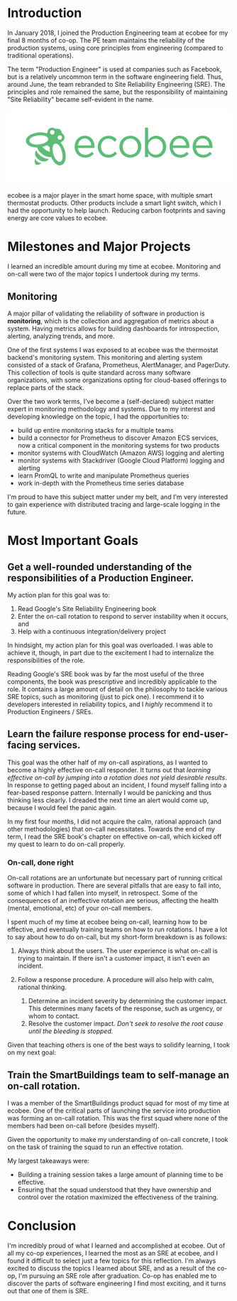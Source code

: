 # Introduction

In January 2018, I joined the Production Engineering team at ecobee for my final 8 months of co-op. The PE team maintains the reliability of the production systems, using core principles from engineering (compared to traditional operations). 

The term "Production Engineer" is used at companies such as Facebook, but is a relatively uncommon term in the software engineering field. Thus, around June, the team rebranded to Site Reliability Engineering (SRE). The principles and role remained the same, but the responsibility of maintaining "Site Reliability" became self-evident in the name.

![ecobee Logo][ecobee-logo]

ecobee is a major player in the smart home space, with multiple smart thermostat products. Other products include a smart light switch, which I had the opportunity to help launch. Reducing carbon footprints and saving energy are core values to ecobee.

# Milestones and Major Projects

I learned an incredible amount during my time at ecobee. Monitoring and on-call were two of the major topics I undertook during my terms.

## Monitoring

A major pillar of validating the reliability of software in production is **monitoring**, which is the collection and aggregation of metrics about a system. Having metrics allows for building dashboards for introspection, alerting, analyzing trends, and more.

One of the first systems I was exposed to at ecobee was the thermostat backend's monitoring system. This monitoring and alerting system consisted of a stack of Grafana, Prometheus, AlertManager, and PagerDuty. This collection of tools is quite standard across many software organizations, with some organizations opting for cloud-based offerings to replace parts of the stack.

Over the two work terms, I've become a (self-declared) subject matter expert in monitoring methodology and systems. Due to my interest and developing knowledge on the topic, I had the opportunities to:
* build up entire monitoring stacks for a multiple teams
* build a connector for Prometheus to discover Amazon ECS services, now a critical component in the monitoring systems for two products
* monitor systems with CloudWatch (Amazon AWS) logging and alerting
* monitor systems with Stackdriver (Google Cloud Platform) logging and alerting
* learn PromQL to write and manipulate Prometheus queries 
* work in-depth with the Prometheus time series database

I'm proud to have this subject matter under my belt, and I'm very interested to gain experience with distributed tracing and large-scale logging in the future.

# Most Important Goals

## Get a well-rounded understanding of the responsibilities of a Production Engineer.

My action plan for this goal was to:
    
1. Read Google's Site Reliability Engineering book
2. Enter the on-call rotation to respond to server instability when it occurs, and
3. Help with a continuous integration/delivery project

In hindsight, my action plan for this goal was overloaded. I was able to achieve it, though, in part due to the excitement I had to internalize the responsibilities of the role.

Reading Google's SRE book was by far the most useful of the three components, the book was prescriptive and incredibly applicable to the role. It contains a large amount of detail on the philosophy to tackle various SRE topics, such as monitoring (just to pick one). I recommend it to developers interested in reliability topics, and I *highly* recommend it to Production Engineers / SREs.

## Learn the failure response process for end-user-facing services.

This goal was the other half of my on-call aspirations, as I wanted to become a highly effective on-call responder. It turns out that *learning effective on-call by jumping into a rotation does not yield desirable results*. In response to getting paged about an incident, I found myself falling into a fear-based response pattern. Internally I would be panicking and thus thinking less clearly. I dreaded the next time an alert would come up, because I would feel the panic again.

In my first four months, I did not acquire the calm, rational approach (and other methodologies) that on-call necessitates. Towards the end of my term, I read the SRE book's chapter on effective on-call, which kicked off my quest to learn to do on-call properly.

### On-call, done right

On-call rotations are an unfortunate but necessary part of running critical software in production. There are several pitfalls that are easy to fall into, some of which I had fallen into myself, in retrospect. Some of the consequences of an ineffective rotation are serious, affecting the health (mental, emotional, etc) of your on-call members.

I spent much of my time at ecobee being on-call, learning how to be effective, and eventually training teams on how to run rotations. I have a lot to say about how to do on-call, but my short-form breakdown is as follows:

1. Always think about the users. The user experience is what on-call is trying to maintain. If there isn't a customer impact, it isn't even an incident.

2. Follow a response procedure. A procedure will also help with calm, rational thinking.
    1. Determine an incident severity by determining the customer impact. This determines many facets of the response, such as urgency, or whom to contact.
    2. Resolve the customer impact. *Don't seek to resolve the root cause until the bleeding is stopped.*

Given that teaching others is one of the best ways to solidify learning, I took on my next goal:

## Train the SmartBuildings team to self-manage an on-call rotation.

I was a member of the SmartBuildings product squad for most of my time at ecobee. One of the critical parts of launching the service into production was forming an on-call rotation. This was the first squad where none of the members had been on-call before (besides myself).

Given the opportunity to make my understanding of on-call concrete, I took on the task of training the squad to run an effective rotation.

My largest takeaways were:
* Building a training session takes a large amount of planning time to be effective.
* Ensuring that the squad understood that they have ownership and control over the rotation maximized the effectiveness of the training.

# Conclusion

I'm incredibly proud of what I learned and accomplished at ecobee. Out of all my co-op experiences, I learned the most as an SRE at ecobee, and I found it difficult to select just a few topics for this reflection. I'm always excited to discuss the topics I learned about SRE, and as a result of the co-op, I'm pursuing an SRE role after graduation. Co-op has enabled me to discover the parts of software engineering I find most exciting, and it turns out that one of them is SRE.

[ecobee-logo]: ecobee-logo.png "ecobee Logo"